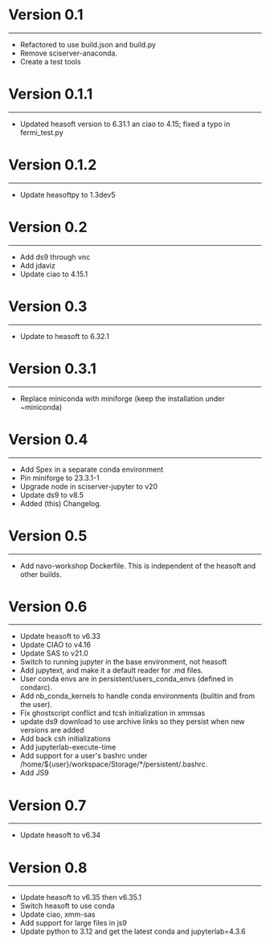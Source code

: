 # Version 0.1 
---
- Refactored to use build.json and build.py
- Remove sciserver-anaconda.
- Create a test tools


# Version 0.1.1
---
- Updated heasoft version to 6.31.1 an ciao to 4.15; fixed a typo in fermi_test.py


# Version 0.1.2
---
- Update heasoftpy to 1.3dev5


# Version 0.2
---
- Add ds9 through vnc
- Add jdaviz
- Update ciao to 4.15.1


# Version 0.3
---
- Update to heasoft to 6.32.1


# Version 0.3.1
---
- Replace miniconda with miniforge (keep the installation under ~miniconda)


# Version 0.4
---
- Add Spex in a separate conda environment
- Pin miniforge to 23.3.1-1
- Upgrade node in sciserver-jupyter to v20
- Update ds9 to v8.5
- Added (this) Changelog.

# Version 0.5
---
- Add navo-workshop Dockerfile. This is independent of the heasoft and other builds.

# Version 0.6
---
- Update heasoft to v6.33
- Update CIAO to v4.16
- Update SAS to v21.0
- Switch to running jupyter in the base environment, not heasoft
- Add jupytext, and make it a default reader for .md files.
- User conda envs are in persistent/users_conda_envs (defined in condarc).
- Add nb_conda_kernels to handle conda environments (builtin and from the user).
- Fix ghostscript conflict and tcsh initialization in xmmsas
- update ds9 download to use archive links so they persist when new versions are added
- Add back csh initializations
- Add jupyterlab-execute-time
- Add support for a user's bashrc under /home/${user}/workspace/Storage/*/persistent/.bashrc.
- Add JS9

# Version 0.7
---
- Update heasoft to v6.34

# Version 0.8
---
- Update heasoft to v6.35 then v6.35.1
- Switch heasoft to use conda
- Update ciao, xmm-sas
- Add support for large files in js9
- Update python to 3.12 and get the latest conda and jupyterlab=4.3.6
